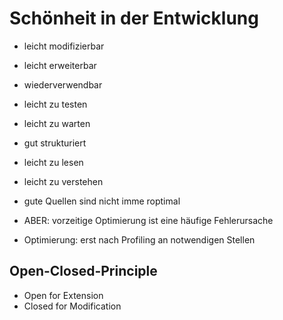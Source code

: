 # Schönheit in der Entwicklung

- leicht modifizierbar
- leicht erweiterbar
- wiederverwendbar
- leicht zu testen
- leicht zu warten
- gut strukturiert
- leicht zu lesen
- leicht zu verstehen

- gute Quellen sind nicht imme roptimal
- ABER: vorzeitige Optimierung ist eine häufige Fehlerursache
- Optimierung: erst nach Profiling an notwendigen Stellen

## Open-Closed-Principle

- Open for Extension
- Closed for Modification
